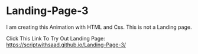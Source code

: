 # Landing-Page-3
I am creating this Animation with HTML and Css.
This is not a Landing page.

Click This Link To Try Out Landing Page:
https://scriptwithsaad.github.io/Landing-Page-3/
